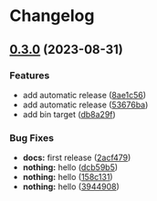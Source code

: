 # Changelog

## [0.3.0](https://github.com/onomondo/SoftSIM-CLI/compare/v0.2.2...v0.3.0) (2023-08-31)


### Features

* add automatic release ([8ae1c56](https://github.com/onomondo/SoftSIM-CLI/commit/8ae1c560d2d124044e4fff62b03044e98dbba7f7))
* add automatic release ([53676ba](https://github.com/onomondo/SoftSIM-CLI/commit/53676ba7abb918e79bda2d931d4b83350d59b41e))
* add bin target ([db8a29f](https://github.com/onomondo/SoftSIM-CLI/commit/db8a29fc73fba866b6f6c88b14a35e964c9a8c13))


### Bug Fixes

* **docs:** first release ([2acf479](https://github.com/onomondo/SoftSIM-CLI/commit/2acf47959c5d7eee1bead094c2206e94d24a7ba3))
* **nothing:** hello ([dcb59b5](https://github.com/onomondo/SoftSIM-CLI/commit/dcb59b57776bfedb03d08f3cce76521993283318))
* **nothing:** hello ([158c131](https://github.com/onomondo/SoftSIM-CLI/commit/158c1317576bd89655891eccffbe447447d60d0f))
* **nothing:** hello ([3944908](https://github.com/onomondo/SoftSIM-CLI/commit/39449080c859c6e7e8c0121c0ddc89f820429da0))
